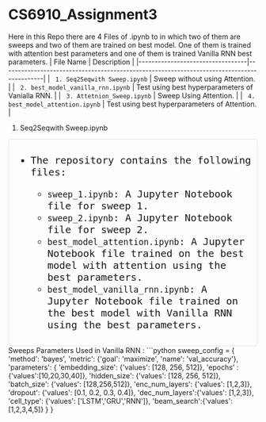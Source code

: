 # CS6910_Assignment3
Here in this Repo there are 4 Files of .ipynb to in which two of them are sweeps and two of them are trained on best model. One of them is trained with attention best parameters and one of them is trained Vanilla RNN best parameters. 
| File Name                        | Description                                                                               |
|----------------------------------|-------------------------------------------------------------------------------------------|
| ` 1. Seq2Seqwith Sweep.ipynb`        | Sweep without using Attention.                                                        |
| ` 2. best_model_vanilla_rnn.ipynb`   | Test using best hyperparameters of Vanialla RNN.                                      |
| ` 3. Attetnion_Sweep.ipynb`          | Sweep Using Attention.                                                                |
| ` 4. best_model_attention.ipynb`     | Test using best hyperparameters of Attention.                                         |

1. Seq2Seqwith Sweep.ipynb
 <kbd>
<div style="border: 1px solid #e1e4e8; border-radius: 6px; padding: 10px;font-size: 20px;">
  
  - The repository contains the following files:
 
    - `sweep_1.ipynb`: A Jupyter Notebook file for sweep 1.
    - `sweep_2.ipynb`: A Jupyter Notebook file for sweep 2.
    - `best_model_attention.ipynb`: A Jupyter Notebook file trained on the best model with attention using the best parameters.
    - `best_model_vanilla_rnn.ipynb`: A Jupyter Notebook file trained on the best model with Vanilla RNN using the best parameters.
    
</div>
</kbd>
Sweeps Parameters Used in Vanilla RNN : 
```python
sweep_config = {
    'method': 'bayes',
    'metric': {'goal': 'maximize', 'name': 'val_accuracy'},
    'parameters': {
        'embedding_size': {'values': [128, 256, 512]},
        'epochs' :{'values':[10,20,30,40]},
        'hidden_size': {'values': [128, 256, 512]},
        'batch_size': {'values': [128,256,512]},
        'enc_num_layers': {'values': [1,2,3]},
        'dropout': {'values': [0.1, 0.2, 0.3, 0.4]},
        'dec_num_layers':{'values': [1,2,3]},
        'cell_type': {'values': ['LSTM','GRU','RNN']},
        'beam_search':{'values':[1,2,3,4,5]}
    }
}

